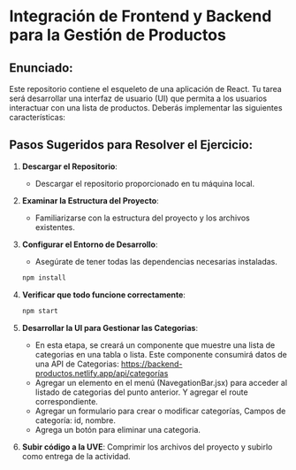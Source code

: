 # Integración de Frontend y Backend para la Gestión de Productos

## Enunciado:

Este repositorio contiene el esqueleto de una aplicación de React. Tu tarea será desarrollar una interfaz de usuario (UI) que permita a los usuarios interactuar con una lista de productos. Deberás implementar las siguientes características:

## Pasos Sugeridos para Resolver el Ejercicio:

1. **Descargar el Repositorio**:
    - Descargar el repositorio proporcionado en tu máquina local.

2. **Examinar la Estructura del Proyecto**:
    - Familiarizarse con la estructura del proyecto y los archivos existentes.

3. **Configurar el Entorno de Desarrollo**:
    - Asegúrate de tener todas las dependencias necesarias instaladas.

   ```bash
   npm install
   ```
     
4. **Verificar que todo funcione correctamente**:

   ```bash
   npm start
   ```

5. **Desarrollar la UI para Gestionar las Categorias**: 
    - En esta etapa, se creará un componente que muestre una lista de categorias en una tabla o lista. Este componente consumirá datos de una API de Categorias:
    https://backend-productos.netlify.app/api/categorías
    - Agregar un elemento en el menú (NavegationBar.jsx) para acceder al listado de categorias del punto anterior. Y agregar el route correspondiente. 
    - Agregar un formulario para crear o modificar categorías,  Campos de categoría: id, nombre.
    - Agrega un botón para eliminar una categoria.
  
6. **Subir código a la UVE**:
   Comprimir los archivos del proyecto y subirlo como entrega de la actividad.


